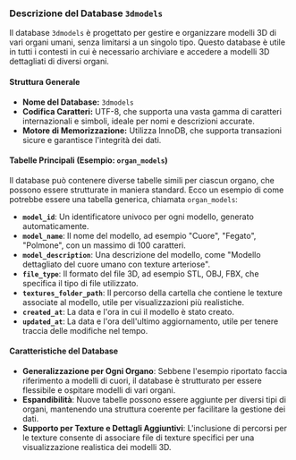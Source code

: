 ### Descrizione del Database `3dmodels`

Il database `3dmodels` è progettato per gestire e organizzare modelli 3D di vari organi umani, senza limitarsi a un singolo tipo. Questo database è utile in tutti i contesti in cui è necessario archiviare e accedere a modelli 3D dettagliati di diversi organi.

#### Struttura Generale
- **Nome del Database:** `3dmodels`
- **Codifica Caratteri:** UTF-8, che supporta una vasta gamma di caratteri internazionali e simboli, ideale per nomi e descrizioni accurate.
- **Motore di Memorizzazione:** Utilizza InnoDB, che supporta transazioni sicure e garantisce l'integrità dei dati.

#### Tabelle Principali (Esempio: `organ_models`)

Il database può contenere diverse tabelle simili per ciascun organo, che possono essere strutturate in maniera standard. Ecco un esempio di come potrebbe essere una tabella generica, chiamata `organ_models`:

- **`model_id`**: Un identificatore univoco per ogni modello, generato automaticamente.
- **`model_name`**: Il nome del modello, ad esempio "Cuore", "Fegato", "Polmone", con un massimo di 100 caratteri.
- **`model_description`**: Una descrizione del modello, come "Modello dettagliato del cuore umano con texture arteriose".
- **`file_type`**: Il formato del file 3D, ad esempio STL, OBJ, FBX, che specifica il tipo di file utilizzato.
- **`textures_folder_path`**: Il percorso della cartella che contiene le texture associate al modello, utile per visualizzazioni più realistiche.
- **`created_at`**: La data e l'ora in cui il modello è stato creato.
- **`updated_at`**: La data e l'ora dell'ultimo aggiornamento, utile per tenere traccia delle modifiche nel tempo.

#### Caratteristiche del Database

- **Generalizzazione per Ogni Organo**: Sebbene l'esempio riportato faccia riferimento a modelli di cuori, il database è strutturato per essere flessibile e ospitare modelli di vari organi. 
- **Espandibilità**: Nuove tabelle possono essere aggiunte per diversi tipi di organi, mantenendo una struttura coerente per facilitare la gestione dei dati.
- **Supporto per Texture e Dettagli Aggiuntivi**: L'inclusione di percorsi per le texture consente di associare file di texture specifici per una visualizzazione realistica dei modelli 3D.